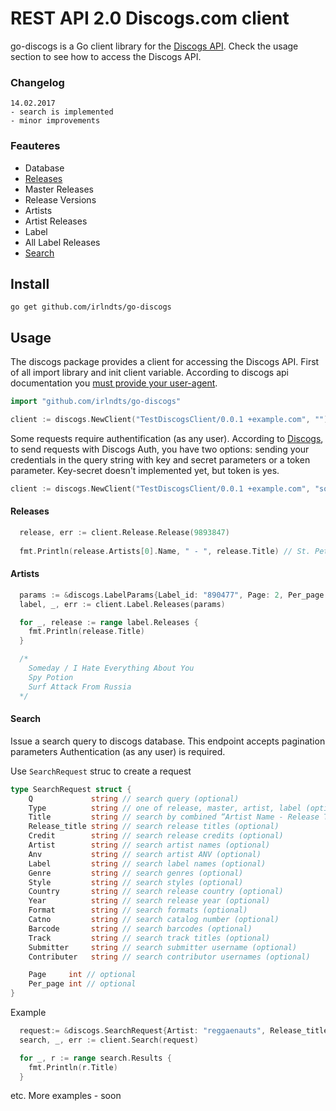 # REST API 2.0 Discogs.com client

go-discogs is a Go client library for the [Discogs API](https://www.discogs.com/developers/). Check the usage section to see how to access the Discogs API.

### Changelog
```
14.02.2017 
- search is implemented
- minor improvements
```

### Feauteres
 * Database
  * [Releases](#releases)
  * Master Releases
  * Release Versions
  * Artists
  * Artist Releases
  * Label
  * All Label Releases
  * [Search](#search)
 
Install
--------
    go get github.com/irlndts/go-discogs

Usage
---------
The discogs package provides a client for accessing the Discogs API. 
First of all import library and init client variable. According to discogs api documentation you [must provide your user-agent](https://www.discogs.com/developers/#page:home,header:home-general-information). 
```go
import "github.com/irlndts/go-discogs"
```
```go
client := discogs.NewClient("TestDiscogsClient/0.0.1 +example.com", "")
``` 
Some requests require authentification (as any user). According to [Discogs](https://www.discogs.com/developers/#page:authentication,header:authentication-discogs-auth-flow), to send requests with Discogs Auth, you have two options: sending your credentials in the query string with key and secret parameters or a token parameter. Key-secret doesn't implemented yet, but token is yes.
```go
client := discogs.NewClient("TestDiscogsClient/0.0.1 +example.com", "sometoken")
``` 

#### Releases
```go
  release, err := client.Release.Release(9893847)
  
  fmt.Println(release.Artists[0].Name, " - ", release.Title) // St. Petersburg Ska-Jazz Review  -  Elephant Riddim
```

#### Artists
```go
  params := &discogs.LabelParams{Label_id: "890477", Page: 2, Per_page: 3}
  label, _, err := client.Label.Releases(params)

  for _, release := range label.Releases {
    fmt.Println(release.Title)
  }

  /*
    Someday / I Hate Everything About You
    Spy Potion
    Surf Attack From Russia
  */
```

#### Search
Issue a search query to discogs database. This endpoint accepts pagination parameters
Authentication (as any user) is required.

Use `SearchRequest` struc to create a request
```go
type SearchRequest struct {
    Q             string // search query (optional)
    Type          string // one of release, master, artist, label (optional)
    Title         string // search by combined “Artist Name - Release Title” title field (optional)
    Release_title string // search release titles (optional)
    Credit        string // search release credits (optional)
    Artist        string // search artist names (optional)
    Anv           string // search artist ANV (optional)
    Label         string // search label names (optional)
    Genre         string // search genres (optional)
    Style         string // search styles (optional)
    Country       string // search release country (optional)
    Year          string // search release year (optional)
    Format        string // search formats (optional)
    Catno         string // search catalog number (optional)
    Barcode       string // search barcodes (optional)
    Track         string // search track titles (optional)
    Submitter     string // search submitter username (optional)
    Contributer   string // search contributor usernames (optional)

    Page     int // optional
    Per_page int // optional
}
```

Example
```go
  request:= &discogs.SearchRequest{Artist: "reggaenauts", Release_title: "river rock", Page: 0, Per_page: 1}
  search, _, err := client.Search(request)

  for _, r := range search.Results {
    fmt.Println(r.Title)
  }
```

etc. 
More examples - soon
